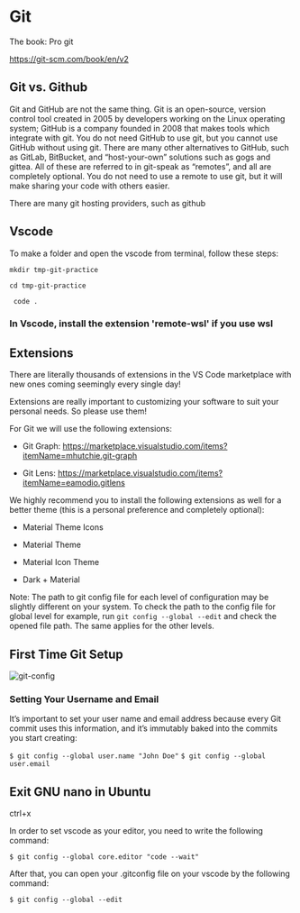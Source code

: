 # Git


The book: Pro git

https://git-scm.com/book/en/v2


## Git vs. Github

Git and GitHub are not the same thing. Git is an open-source, version control tool created in 2005 by developers working on the Linux operating system; GitHub is a company founded in 2008 that makes tools which integrate with git. You do not need GitHub to use git, but you cannot use GitHub without using git. There are many other alternatives to GitHub, such as GitLab, BitBucket, and “host-your-own” solutions such as gogs and gittea. All of these are referred to in git-speak as “remotes”, and all are completely optional. You do not need to use a remote to use git, but it will make sharing your code with others easier.

There are many git hosting providers, such as github

## Vscode
To make a folder and open the vscode from terminal, follow these steps:

```mkdir tmp-git-practice```

```cd tmp-git-practice```

``` code .```

### In Vscode, install the extension 'remote-wsl' if you use wsl

## Extensions

There are literally thousands of extensions in the VS Code marketplace with new ones coming seemingly every single day!

Extensions are really important to customizing your software to suit your personal needs. So please use them!

For Git we will use the following extensions:

- Git Graph: https://marketplace.visualstudio.com/items?itemName=mhutchie.git-graph

- Git Lens: https://marketplace.visualstudio.com/items?itemName=eamodio.gitlens

We highly recommend you to install the following extensions as well for a better theme (this is a personal preference and completely optional):

- Material Theme Icons

- Material Theme

- Material Icon Theme

- Dark + Material


Note: The path to git config file for each level of configuration may be slightly different on your system. To check the path to the config file for global level for example, run ```git config --global --edit``` and check the opened file path. The same applies for the other levels.

## First Time Git Setup

![git-config](https://github.com/user-attachments/assets/a6d918b7-5304-4608-b9fc-e12c7842ef19)

### Setting Your Username and Email

It’s important to set your user name and email address because every Git commit uses this information, and it’s immutably baked into the commits you start creating:

```$ git config --global user.name "John Doe"```
```$ git config --global user.email```


## Exit GNU nano in Ubuntu
ctrl+x

In order to set vscode as your editor, you need to write the following command:

```$ git config --global core.editor "code --wait"```

After that, you can open your .gitconfig file on your vscode by the following command:

```$ git config --global --edit```
